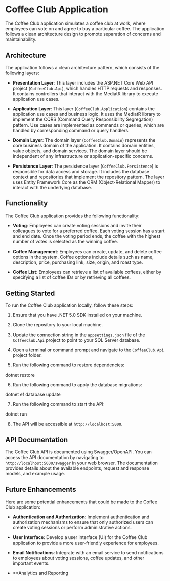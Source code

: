 # Coffee Club Application

The Coffee Club application simulates a coffee club at work, where employees can vote on and agree to buy a particular coffee. The application follows a clean architecture design to promote separation of concerns and maintainability.

## Architecture

The application follows a clean architecture pattern, which consists of the following layers:

- **Presentation Layer**: This layer includes the ASP.NET Core Web API project (`CoffeeClub.Api`), which handles HTTP requests and responses. It contains controllers that interact with the MediatR library to execute application use cases.

- **Application Layer**: This layer (`CoffeeClub.Application`) contains the application use cases and business logic. It uses the MediatR library to implement the CQRS (Command Query Responsibility Segregation) pattern. Use cases are implemented as commands or queries, which are handled by corresponding command or query handlers.

- **Domain Layer**: The domain layer (`CoffeeClub.Domain`) represents the core business domain of the application. It contains domain entities, value objects, and domain services. The domain layer should be independent of any infrastructure or application-specific concerns.

- **Persistence Layer**: The persistence layer (`CoffeeClub.Persistence`) is responsible for data access and storage. It includes the database context and repositories that implement the repository pattern. The layer uses Entity Framework Core as the ORM (Object-Relational Mapper) to interact with the underlying database.

## Functionality

The Coffee Club application provides the following functionality:

- **Voting**: Employees can create voting sessions and invite their colleagues to vote for a preferred coffee. Each voting session has a start and end date. Once the voting period ends, the coffee with the highest number of votes is selected as the winning coffee.

- **Coffee Management**: Employees can create, update, and delete coffee options in the system. Coffee options include details such as name, description, price, purchasing link, size, origin, and roast type.

- **Coffee List**: Employees can retrieve a list of available coffees, either by specifying a list of coffee IDs or by retrieving all coffees.

## Getting Started

To run the Coffee Club application locally, follow these steps:

1. Ensure that you have .NET 5.0 SDK installed on your machine.

2. Clone the repository to your local machine.

3. Update the connection string in the `appsettings.json` file of the `CoffeeClub.Api` project to point to your SQL Server database.

4. Open a terminal or command prompt and navigate to the `CoffeeClub.Api` project folder.

5. Run the following command to restore dependencies:

dotnet restore


6. Run the following command to apply the database migrations:

dotnet ef database update


7. Run the following command to start the API:


dotnet run


8. The API will be accessible at `http://localhost:5000`.

## API Documentation

The Coffee Club API is documented using Swagger/OpenAPI. You can access the API documentation by navigating to `http://localhost:5000/swagger` in your web browser. The documentation provides details about the available endpoints, request and response models, and example usage.

## Future Enhancements

Here are some potential enhancements that could be made to the Coffee Club application:

- **Authentication and Authorization**: Implement authentication and authorization mechanisms to ensure that only authorized users can create voting sessions or perform administrative actions.

- **User Interface**: Develop a user interface (UI) for the Coffee Club application to provide a more user-friendly experience for employees.

- **Email Notifications**: Integrate with an email service to send notifications to employees about voting sessions, coffee updates, and other important events.

- **Analytics and Reporting

